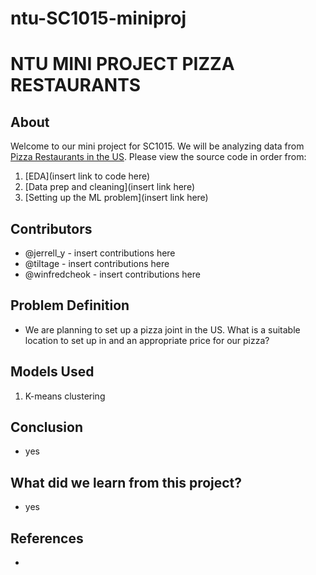 # ntu-SC1015-miniproj



# NTU MINI PROJECT PIZZA RESTAURANTS

## About

Welcome to our mini project for SC1015. We will be analyzing data from [Pizza Restaurants in the US](https://www.kaggle.com/datasets/cid007/pizza-restaurants-us). Please view the source code in order from:

1. [EDA](insert link to code here)
2. [Data prep and cleaning](insert link here)
3. [Setting up the ML problem](insert link here)
  
## Contributors

- @jerrell_y - insert contributions here
- @tiltage - insert contributions here
- @winfredcheok - insert contributions here

## Problem Definition

- We are planning to set up a pizza joint in the US. What is a suitable location to set up in and an appropriate price for our pizza?

## Models Used

1. K-means clustering

## Conclusion

- yes

## What did we learn from this project?

- yes

## References

- <insert link here>
